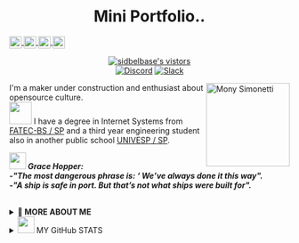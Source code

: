 <p align="center"> <h1 align="center">  Mini Portfolio.. </h1>  
<a href="https://twitter.com/MonyMachado"> <img src="https://cdn.jsdelivr.net/npm/simple-icons@v3/icons/twitter.svg" align="center" alt="@MonyMachado | Twitter" width="22px"/> </a>
<a href="https://www.linkedin.com/in/simonepmachado/"> <img src="https://cdn.jsdelivr.net/npm/simple-icons@v3/icons/linkedin.svg" align="center" alt="Abhishek's LinkdeIN" width="22px" /> </a>
<a href="https://t.me/monypmac"> <img src="https://cdn.jsdelivr.net/npm/simple-icons@v3/icons/telegram.svg" align="center" alt="Simonetti" width="22px"  /> </a>
<a href="https://www.reddit.com/user/monymachado/"> <img src="https://cdn.jsdelivr.net/npm/simple-icons@v3/icons/reddit.svg" align="center" alt="Mony Machado" width="22px" /> </a>  
</p>
<p align="center">
  <!--Visitors -->
  <a target="_blank" href="https://github.com/sidbelbase/sidbelbase/"> <img src="https://img.shields.io/badge/dynamic/json?url=https://api.countapi.xyz/hit/visitor-badge/sidbelbase&style=for-the-badge&label=visitors&query=value&color=E40045&labelColor=#5B4638" alt="sidbelbase's vistors"> </a> <br/>
<!-- <a href="https://discord.gg/9536"> <img src="https://cdn.jsdelivr.net/npm/simple-icons@v3/icons/discord.svg" align="center" alt="Mony Simonetti" width="22px" /> </a>-->
<a href="https://discord.gg/9536"> <img src="https://img.shields.io/badge/discord-%237289DA.svg?&style=for-the-badge&logo=discord&logoColor=white" alt="Discord"></a>
<a href="https://slack.com/USWBV4C79"><img src="https://img.shields.io/badge/slack-%234A154B.svg?&style=for-the-badge&logo=slack&logoColor=white" alt="Slack"></a>
</p>  
<img align="right" src="https://user-images.githubusercontent.com/5713670/87202985-820dcb80-c2b6-11ea-9f56-7ec461c497c3.gif" width="150" alt="Mony Simonetti"/>  
<p>
  I'm a maker under construction and enthusiast about opensource culture.   <br/> 
   <img src="https://media.giphy.com/media/fYSnHlufseco8Fh93Z/giphy.gif" width="40"> I have a degree in Internet Systems from <a href="https://fatecrl.edu.br/" target="_blank"> FATEC-BS / SP</a> and a third year engineering student also in another public school  <a href="https://univesp.br/" target="_blank">UNIVESP / SP</a>.
  </p> 
  <p>
    <img src="https://media.giphy.com/media/RhwkGhrlj3NVSOxWSN/giphy.gif" height="30"><em><b>
  <i>Grace Hopper: </i> <br/>
     -"The most dangerous phrase is: ‘ We’ve always done it this way". </br>
     -"A ship is safe in port. But that’s not what ships were built for".   </b>  </em>
    </p>   
  
<br>
  <details>
    <summary>
    <strong> 👾 MORE ABOUT ME</strong>
    </summary>

# URL POTFOLIO
[:link: Engineers Girls](https://devgirl.github.io/)

## Stack & Skills <img src="https://media.giphy.com/media/WUlplcMpOCEmTGBtBW/giphy.gif" width="30" > 
<!-- ## Potfolio
![Mony Machado's github stats](https://github-readme-stats.vercel.app/api?username=monymachado&show_icons=true&theme=radical)-->

### Backend 
<img src="https://img.shields.io/badge/java-%23ED8B00.svg?&style=for-the-badge&logo=java&logoColor=white" alt="JAVA EE 8++">
<img src="https://img.shields.io/badge/spring%20-%236DB33F.svg?&style=for-the-badge&logo=spring&logoColor=white" alt="Spring">
<!-- ![forthebadge made-with-python](http://ForTheBadge.com/images/badges/made-with-python.svg)](https://www.python.org/)
<code><img height="40" src="https://raw.githubusercontent.com/github/explore/80688e429a7d4ef2fca1e82350fe8e3517d3494d/topics/python/python.png"></code>-->
<img src="https://img.shields.io/badge/maven%20-%236DB33F.svg?&style=for-the-badge&logo=spring&logoColor=green" alt="Maven"> <br/>

### Frontend
<img src="https://img.shields.io/badge/html5%20-%23E34F26.svg?&style=for-the-badge&logo=html5&logoColor=white" alt="HTML4"/>
<img src="https://img.shields.io/badge/css3%20-%231572B6.svg?&style=for-the-badge&logo=css3&logoColor=white" alt="CSS3"/>
<img src="https://img.shields.io/badge/bootstrap%20-%23563D7C.svg?&style=for-the-badge&logo=bootstrap&logoColor=white" alt="Bootstrap"/>
<img src="https://img.shields.io/badge/javascript%20-%23323330.svg?&style=for-the-badge&logo=javascript&logoColor=%23F7DF1E" alt="JavaScript"/> <br/>

### Developer Learning
<img src="https://img.shields.io/badge/angular%20-%23DD0031.svg?&style=for-the-badge&logo=angular&logoColor=white" alt="Angular"/> 
<img src="https://img.shields.io/badge/kotlin-%230095D5.svg?&style=for-the-badge&logo=kotlin&logoColor=white" alt="Kotlin"/>  <br/>

### Technologys  
  - Heroku 
  - Postman 
  - AWS/EC2 
### BD
  - H2 MySQL
  - MySQL
  - PostgreeSQL
  - MongoDB
### IDE's
  - Eclipse
  - STS
  - VSCode
  - InterliJ
  - Google Colab
  - [gitpod-io](https://gitpod.io/access-control)
### Machine Learning
  - Anaconda Navigator
  - Weka
  - Jupiter
  - Spider
  - Hadoop

### Software Versioning - Learning   
<a href="https://github.com/monymachad" target="_blank"> <img src="https://img.shields.io/badge/github%20-%23121011.svg?&style=for-the-badge&logo=github&logoColor=white" alt="GiHub">  </a>
<a href="https://gitlab.com/monymachado" target="_blank"> <img src="https://img.shields.io/badge/gitlab-%23330f63.svg?&style=for-the-badge&logo=gitlab&logoColor=white" alt="GitLab"></a>
<a href="https://bitbucket.org/monymachado" target="_blank"> <img src="https://img.shields.io/badge/bitbucket%20-%230047B3.svg?&style=for-the-badge&logo=bitbucket&logoColor=white" alt="Bitbucket"></a>

### Others
<p align="left">
  <a target="_blank"href="https://dev.to/monymachado"><img src="https://img.shields.io/badge/dev.to-%2312100E.svg?&style=for-the-badge&logo=dev.to&logoColor=white" /></a>&nbsp;&nbsp;&nbsp;
<a target="_blank"href="https://medium.com/@monymachado"><img src="https://img.shields.io/badge/Medium%20-%231572B6.svg?&style=for-the-badge&logo=medium&logoColor=white" /></a>&nbsp;&nbsp;&nbsp;
<a target="_black" href="http://figma.com/@monymachado" alt="Design"> <img src="https://img.shields.io/badge/figma%20-%23F24E1E.svg?&style=for-the-badge&logo=figma&logoColor=white"> </a>   
</p>  <br/>
- [CodePen](https://codepen.io/simonete)  <br/>
- [Behance](https://www.behance.net/simonetti) <br/> 
- [Dribbble](https://dribbble.com/simoneti)   <br/>

### Social Media Communities
<!-- <a href="https://www.instagram.com/engineersgirls/"> <img src="svg/social/instagram.svg" alt="instagram" style="vertical-align:top; margin:6px 4px"> </a> -->
<a href="https://www.instagram.com/engineersgirls/" target="_blank"> <img src="https://img.shields.io/badge/EngineersGirls%20-%23E4405F.svg?&style=for-the-badge&logo=Instagram&logoColor=white"> </a>
<a href="https://github.com/engineersgirls" target="_blank"> <img src="https://img.shields.io/github/followers/terrytangyuan.svg?label=GitHub_EngineersGirls&style=social" alt="Organization Engineers Girls"></a>
</p>

### Streaming 
<a href=" https://www.twitch.tv/simonepmachado" target="_blank"> <img src="https://img.shields.io/badge/twitch-%239146FF.svg?&style=for-the-badge&logo=twitch&logoColor=white" alt="Twitch"></a>
<a href="https://cutt.ly/DgnzQXF" target="_blank"> <img src="https://img.shields.io/badge/youtube-%23FF0000.svg?&style=for-the-badge&logo=youtube&logoColor=white" alt="Youtube"></a>
  
### :octocat: I’m collaborating in technology, mixed and female communities, like this:
- [Mulheres Univesp](https://www.facebook.com/mulheresunivesp) 
- [BaixadaNerd](https://www.instagram.com/movimentobaixadanerd)
- [EngineerGirls](https://www.instagram.com/engineersgirls)
- [Educafro](https://www.educafro.org.br/site)
</details>
   
<details>
    <summary><img src="https://media.giphy.com/media/mGcNjsfWAjY5AEZNw6/giphy.gif" width="30"> MY GitHub STATS</summary>
    <p align="center"> 
    <!-- ![Mony Machado' Github Stats](https://github-readme-stats.vercel.app/api?username=monymachado&show_icons=true&theme=tokyonight)
    ![Top Langs](https://github-readme-stats.vercel.app/api/top-langs/?username=monymachado&layout=compact&theme=gotham) -->
    <img src="https://github-readme-stats.vercel.app/api?username=monymachado&show_icons=true&theme=radical" alt="monymachado"/> 
 </details>
<!-- ![GitHub](https://img.shields.io/github/license/monymachado/monymachado?color=%23C71A36&style=for-the-badge) -->

                                                                                                              

